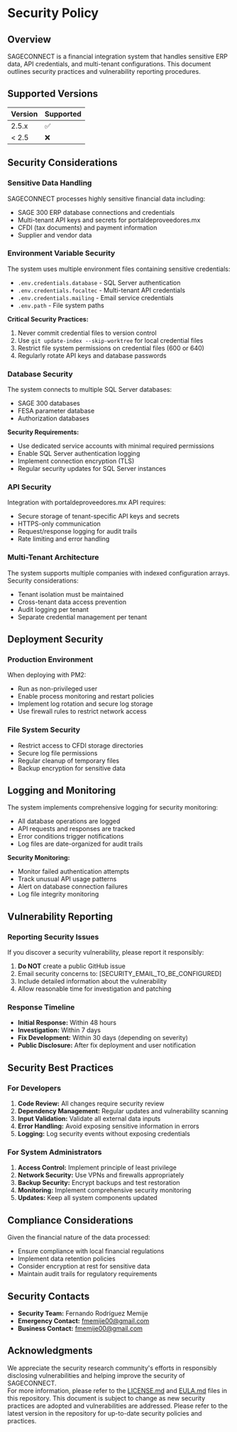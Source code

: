 # Security Policy  
  
## Overview  
  
SAGECONNECT is a financial integration system that handles sensitive ERP data, API credentials, and multi-tenant configurations. This document outlines security practices and vulnerability reporting procedures.  
  
## Supported Versions  
  
| Version | Supported          |  
| ------- | ------------------ |  
| 2.5.x   | :white_check_mark: |  
| < 2.5   | :x:                |  
  
## Security Considerations  
  
### Sensitive Data Handling  
  
SAGECONNECT processes highly sensitive financial data including:  

- SAGE 300 ERP database connections and credentials
- Multi-tenant API keys and secrets for portaldeproveedores.mx  
- CFDI (tax documents) and payment information  
- Supplier and vendor data  
  
### Environment Variable Security  
  
The system uses multiple environment files containing sensitive credentials:  
  
- `.env.credentials.database` - SQL Server authentication  
- `.env.credentials.focaltec` - Multi-tenant API credentials
- `.env.credentials.mailing` - Email service credentials  
- `.env.path` - File system paths  
  
**Critical Security Practices:**  

1. Never commit credential files to version control  
2. Use `git update-index --skip-worktree` for local credential files  
3. Restrict file system permissions on credential files (600 or 640)  
4. Regularly rotate API keys and database passwords  
  
### Database Security  
  
The system connects to multiple SQL Server databases:  

- SAGE 300 databases  
- FESA parameter database  
- Authorization databases  
  
**Security Requirements:**  

- Use dedicated service accounts with minimal required permissions  
- Enable SQL Server authentication logging  
- Implement connection encryption (TLS)  
- Regular security updates for SQL Server instances  
  
### API Security  
  
Integration with portaldeproveedores.mx API requires:  

- Secure storage of tenant-specific API keys and secrets  
- HTTPS-only communication  
- Request/response logging for audit trails  
- Rate limiting and error handling  
  
### Multi-Tenant Architecture  
  
The system supports multiple companies with indexed configuration arrays. Security considerations:  

- Tenant isolation must be maintained  
- Cross-tenant data access prevention  
- Audit logging per tenant  
- Separate credential management per tenant  
  
## Deployment Security  
  
### Production Environment  
  
When deploying with PM2:  

- Run as non-privileged user  
- Enable process monitoring and restart policies  
- Implement log rotation and secure log storage  
- Use firewall rules to restrict network access  
  
### File System Security  
  
- Restrict access to CFDI storage directories  
- Secure log file permissions  
- Regular cleanup of temporary files  
- Backup encryption for sensitive data  
  
## Logging and Monitoring  
  
The system implements comprehensive logging for security monitoring:  

- All database operations are logged
- API requests and responses are tracked  
- Error conditions trigger notifications  
- Log files are date-organized for audit trails  
  
**Security Monitoring:**  

- Monitor failed authentication attempts
- Track unusual API usage patterns  
- Alert on database connection failures  
- Log file integrity monitoring  
  
## Vulnerability Reporting  
  
### Reporting Security Issues  
  
If you discover a security vulnerability, please report it responsibly:  
  
1. **Do NOT** create a public GitHub issue  
2. Email security concerns to: [SECURITY_EMAIL_TO_BE_CONFIGURED]  
3. Include detailed information about the vulnerability  
4. Allow reasonable time for investigation and patching  
  
### Response Timeline  
  
- **Initial Response:** Within 48 hours  
- **Investigation:** Within 7 days  
- **Fix Development:** Within 30 days (depending on severity)  
- **Public Disclosure:** After fix deployment and user notification  
  
## Security Best Practices  
  
### For Developers  
  
1. **Code Review:** All changes require security review  
2. **Dependency Management:** Regular updates and vulnerability scanning  
3. **Input Validation:** Validate all external data inputs  
4. **Error Handling:** Avoid exposing sensitive information in errors  
5. **Logging:** Log security events without exposing credentials  
  
### For System Administrators  
  
1. **Access Control:** Implement principle of least privilege  
2. **Network Security:** Use VPNs and firewalls appropriately  
3. **Backup Security:** Encrypt backups and test restoration  
4. **Monitoring:** Implement comprehensive security monitoring  
5. **Updates:** Keep all system components updated  
  
## Compliance Considerations  
  
Given the financial nature of the data processed:  

- Ensure compliance with local financial regulations
- Implement data retention policies  
- Consider encryption at rest for sensitive data  
- Maintain audit trails for regulatory requirements  
  
## Security Contacts  
  
- **Security Team:** Fernando Rodríguez Memije  
- **Emergency Contact:** <fmemije00@gmail.com>  
- **Business Contact:** <fmemije00@gmail.com>  
  
## Acknowledgments  
  
We appreciate the security research community's efforts in responsibly disclosing vulnerabilities and helping improve the security of SAGECONNECT.  
For more information, please refer to the [LICENSE.md](LICENSE.md) and [EULA.md](EULA.md) files in this repository.
This document is subject to change as new security practices are adopted and vulnerabilities are addressed. Please refer to the latest version in the repository for up-to-date security policies and practices.
